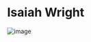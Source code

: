# Isaiah Wright
<!-- ![image](https://github-readme-stats.vercel.app/api/top-langs/?username=IsaiahWright902&theme=dark) -->
<!--![image](https://github-readme-stats.vercel.app/api?username=IsaiahWright902&theme=dark)-->
![image](https://github-profile-summary-cards.vercel.app/api/cards/profile-details?username=IsaiahWright902&theme=vue)






	

<!--
**IsaiahWright902/IsaiahWright902** is a ✨ _special_ ✨ repository because its `README.md` (this file) appears on your GitHub profile.

Here are some ideas to get you started:

- 🔭 I’m currently working on ...
- 🌱 I’m currently learning ...
- 👯 I’m looking to collaborate on ...
- 🤔 I’m looking for help with ...
- 💬 Ask me about ...
- 📫 How to reach me: ...
- 😄 Pronouns: ...
- ⚡ Fun fact: ...
-->
